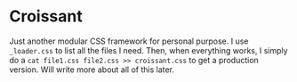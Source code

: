 # Croissant

Just another modular CSS framework for personal purpose. I use `_loader.css` to list all the files I need. Then, when everything works, I simply do a `cat file1.css file2.css >> croissant.css` to get a production version. Will write more about all of this later.
